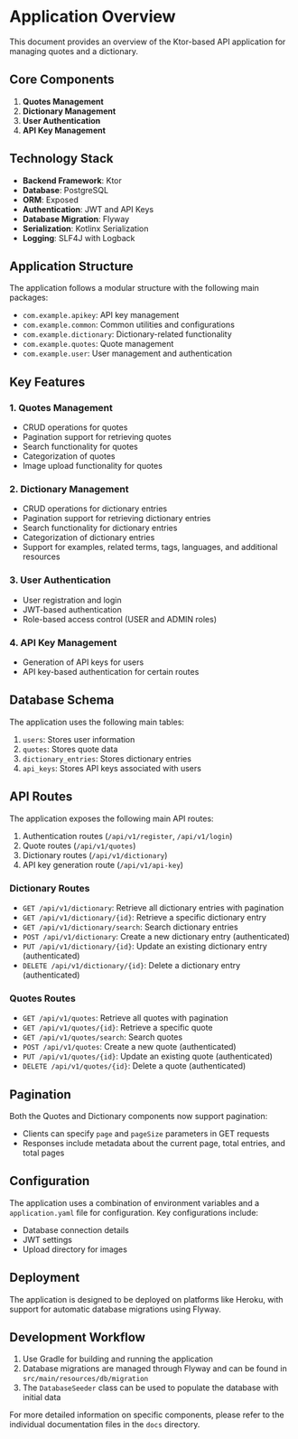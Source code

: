 # Application Overview

This document provides an overview of the Ktor-based API application for managing quotes and a dictionary.

## Core Components

1. **Quotes Management**
2. **Dictionary Management**
3. **User Authentication**
4. **API Key Management**

## Technology Stack

- **Backend Framework**: Ktor
- **Database**: PostgreSQL
- **ORM**: Exposed
- **Authentication**: JWT and API Keys
- **Database Migration**: Flyway
- **Serialization**: Kotlinx Serialization
- **Logging**: SLF4J with Logback

## Application Structure

The application follows a modular structure with the following main packages:

- `com.example.apikey`: API key management
- `com.example.common`: Common utilities and configurations
- `com.example.dictionary`: Dictionary-related functionality
- `com.example.quotes`: Quote management
- `com.example.user`: User management and authentication

## Key Features

### 1. Quotes Management

- CRUD operations for quotes
- Pagination support for retrieving quotes
- Search functionality for quotes
- Categorization of quotes
- Image upload functionality for quotes

### 2. Dictionary Management

- CRUD operations for dictionary entries
- Pagination support for retrieving dictionary entries
- Search functionality for dictionary entries
- Categorization of dictionary entries
- Support for examples, related terms, tags, languages, and additional resources

### 3. User Authentication

- User registration and login
- JWT-based authentication
- Role-based access control (USER and ADMIN roles)

### 4. API Key Management

- Generation of API keys for users
- API key-based authentication for certain routes

## Database Schema

The application uses the following main tables:

1. `users`: Stores user information
2. `quotes`: Stores quote data
3. `dictionary_entries`: Stores dictionary entries
4. `api_keys`: Stores API keys associated with users

## API Routes

The application exposes the following main API routes:

1. Authentication routes (`/api/v1/register`, `/api/v1/login`)
2. Quote routes (`/api/v1/quotes`)
3. Dictionary routes (`/api/v1/dictionary`)
4. API key generation route (`/api/v1/api-key`)

### Dictionary Routes

- `GET /api/v1/dictionary`: Retrieve all dictionary entries with pagination
- `GET /api/v1/dictionary/{id}`: Retrieve a specific dictionary entry
- `GET /api/v1/dictionary/search`: Search dictionary entries
- `POST /api/v1/dictionary`: Create a new dictionary entry (authenticated)
- `PUT /api/v1/dictionary/{id}`: Update an existing dictionary entry (authenticated)
- `DELETE /api/v1/dictionary/{id}`: Delete a dictionary entry (authenticated)

### Quotes Routes

- `GET /api/v1/quotes`: Retrieve all quotes with pagination
- `GET /api/v1/quotes/{id}`: Retrieve a specific quote
- `GET /api/v1/quotes/search`: Search quotes
- `POST /api/v1/quotes`: Create a new quote (authenticated)
- `PUT /api/v1/quotes/{id}`: Update an existing quote (authenticated)
- `DELETE /api/v1/quotes/{id}`: Delete a quote (authenticated)

## Pagination

Both the Quotes and Dictionary components now support pagination:

- Clients can specify `page` and `pageSize` parameters in GET requests
- Responses include metadata about the current page, total entries, and total pages

## Configuration

The application uses a combination of environment variables and a `application.yaml` file for configuration. Key configurations include:

- Database connection details
- JWT settings
- Upload directory for images

## Deployment

The application is designed to be deployed on platforms like Heroku, with support for automatic database migrations using Flyway.

## Development Workflow

1. Use Gradle for building and running the application
2. Database migrations are managed through Flyway and can be found in `src/main/resources/db/migration`
3. The `DatabaseSeeder` class can be used to populate the database with initial data

For more detailed information on specific components, please refer to the individual documentation files in the `docs` directory.